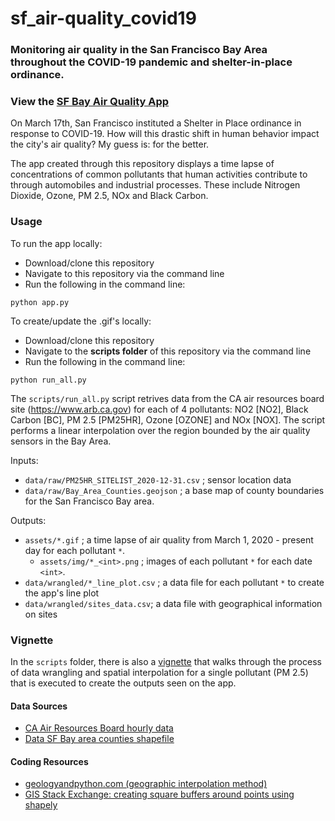 # sf_air-quality_covid19

### Monitoring air quality in the San Francisco Bay Area throughout the COVID-19 pandemic and shelter-in-place ordinance.

### View the [SF Bay Air Quality App]()

On March 17th, San Francisco instituted a Shelter in Place ordinance in response to COVID-19. How will this drastic shift in
human behavior impact the city's air quality? My guess is: for the better.

The app created through this repository displays a time lapse of concentrations of common pollutants that human activities contribute to through automobiles and industrial processes. These include Nitrogen Dioxide, Ozone, PM 2.5, NOx and Black Carbon.
                            

### Usage

To run the app locally:

- Download/clone this repository
- Navigate to this repository via the command line
- Run the following in the command line:

```
python app.py
```

To create/update the .gif's locally:

- Download/clone this repository
- Navigate to the **scripts folder** of this repository via the command line
- Run the following in the command line:

```
python run_all.py
```

The `scripts/run_all.py` script retrives data from the CA air resources board site (https://www.arb.ca.gov) for each of 4 pollutants: 
NO2 [NO2], Black Carbon [BC], PM 2.5 [PM25HR], Ozone [OZONE] and NOx [NOX]. The script performs a linear interpolation over the region
bounded by the air quality sensors in the Bay Area.

Inputs:

- `data/raw/PM25HR_SITELIST_2020-12-31.csv` ; sensor location data
- `data/raw/Bay_Area_Counties.geojson` ; a base map of county boundaries for the San Francisco Bay area.

Outputs:

- `assets/*.gif` ; a time lapse of air quality from March 1, 2020 - present day for each pollutant `*`.
  - `assets/img/*_<int>.png` ; images of each pollutant `*` for each date `<int>`.
- `data/wrangled/*_line_plot.csv` ; a data file for each pollutant `*` to create the app's line plot
- `data/wrangled/sites_data.csv`; a data file with geographical information on sites

### Vignette

In the `scripts` folder, there is also a [vignette]() that walks through the process of data wrangling and spatial interpolation
for a single pollutant (PM 2.5) that is executed to create the outputs seen on the app.


#### Data Sources

- [CA Air Resources Board hourly data](https://www.arb.ca.gov/aqmis2/aqdselect.php?tab=hourly)
- [Data SF Bay area counties shapefile](https://data.sfgov.org/Geographic-Locations-and-Boundaries/Bay-Area-Counties/s9wg-vcph)

#### Coding Resources

- [geologyandpython.com (geographic interpolation method)](http://geologyandpython.com/ml-interpolation-method.html)
- [GIS Stack Exchange: creating square buffers around points using shapely](https://gis.stackexchange.com/questions/314949/creating-square-buffers-around-points-using-shapely)

